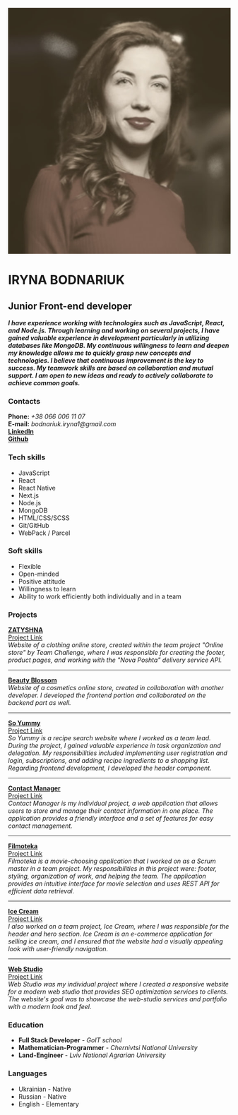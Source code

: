 ![image IRYNA BODNARIUK](image.png)

# IRYNA BODNARIUK

## Junior Front-end developer

_**I have experience working with technologies such as JavaScript, React, and Node.js. Through learning and working on several projects, I have gained valuable experience in development particularly in utilizing databases like MongoDB. My continuous willingness to learn and deepen my knowledge allows me to quickly grasp new concepts and technologies. I believe that continuous improvement is the key to success. My teamwork skills are based on collaboration and mutual support. I am open to new ideas and ready to actively collaborate to achieve common goals.**_

### Contacts

**Phone:** _+38 066 006 11 07_\
**E-mail:** _bodnariuk.iryna1@gmail.com_\
**[LinkedIn](http://www.linkedin.com/in/iryna-bodnariuk)**\
**[Github](https://github.com/Irka-Bodnariuk)**

### Tech skills

- JavaScript
- React
- React Native
- Next.js
- Node.js
- MongoDB
- HTML/CSS/SCSS
- Git/GitHub
- WebPack / Parcel

### Soft skills

- Flexible
- Open-minded
- Positive attitude
- Willingness to learn
- Ability to work efficiently both individually and in a team

### Projects

**[ZATYSHNA](https://clothing-store-app.vercel.app/)**\
[Project Link](https://github.com/OlgaOO7/clothing-store-app)\
_Website of a clothing online store, created within the team project "Online store" by Team Challenge, where I was responsible for creating the footer, product pages, and working with the "Nova Poshta" delivery service API._

---

**[Beauty Blossom](https://www.beautyblossom.com.ua/)**\
_Website of a cosmetics online store, created in collaboration with another developer. I developed the frontend portion and collaborated on the backend part as well._

---

**[So Yummy](https://irka-bodnariuk.github.io/team-project-so-yummy-frontend/)**\
[Project Link](https://github.com/Irka-Bodnariuk/team-project-so-yummy-frontend)\
_So Yummy is a recipe search website where I worked as a team lead. During the project, I gained valuable experience in task organization and delegation. My responsibilities included implementing user registration and login, subscriptions, and adding recipe ingredients to a shopping list. Regarding frontend development, I developed the header component._

---

**[Contact Manager](https://irka-bodnariuk.github.io/goit-react-hw-08-phonebook/)**\
[Project Link](https://github.com/Irka-Bodnariuk/goit-react-hw-08-phonebook)\
_Contact Manager is my individual project, a web application that allows users to store and manage their contact information in one place. The application provides a friendly interface and a set of features for easy contact management._

---

**[Filmoteka](https://imvladislav.github.io/team-project-filmoteka/)**\
[Project Link](https://github.com/ImVladislav/team-project-filmoteka)\
_Filmoteka is a movie-choosing application that I worked on as a Scrum master in a team project. My responsibilities in this project were: footer, styling, organization of work, and helping the team. The application provides an intuitive interface for movie selection and uses REST API for efficient data retrieval._

---

**[Ice Cream](https://irka-bodnariuk.github.io/IceCream/)**\
[Project Link](https://github.com/Irka-Bodnariuk/IceCream)\
_I also worked on a team project, Ice Cream, where I was responsible for the header and hero section. Ice Cream is an e-commerce application for selling ice cream, and I ensured that the website had a visually appealing look with user-friendly navigation._

---

**[Web Studio](https://irka-bodnariuk.github.io/goit-markup-hw-08/)**\
[Project Link](https://github.com/Irka-Bodnariuk/goit-markup-hw-08)\
_Web Studio was my individual project where I created a responsive website for a modern web studio that provides SEO optimization services to clients. The website's goal was to showcase the web-studio services and portfolio with a modern look and feel._

### Education

- **Full Stack Developer** - _GoIT school_
- **Mathematician-Programmer** - _Chernivtsi National University_
- **Land-Engineer** - _Lviv National Agrarian University_

### Languages

- Ukrainian - Native
- Russian - Native
- English - Elementary
